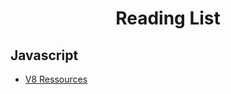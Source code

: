 <h1 align="center">Reading List</h1>

Javascript
----------

- [V8 Ressources](http://mrale.ph/v8/resources.html)
